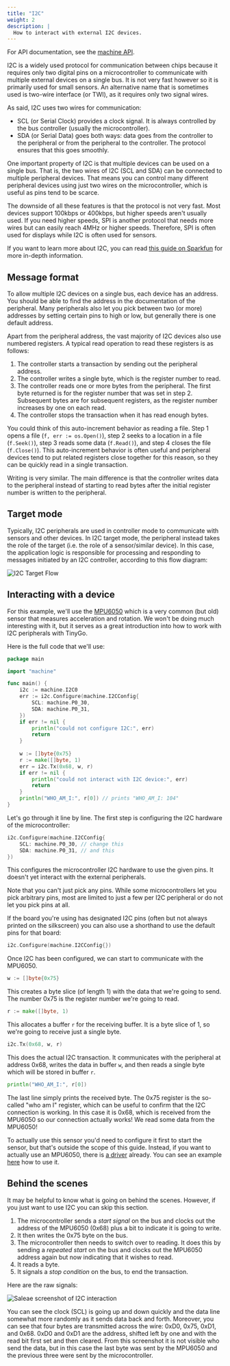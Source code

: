```yaml
---
title: "I2C"
weight: 2
description: |
  How to interact with external I2C devices.
---
```


For API documentation, see the [machine API](../../../reference/machine#i2c).

I2C is a widely used protocol for communication between chips because it requires only two digital pins on a microcontroller to communicate with multiple external devices on a single bus. It is not very fast however so it is primarily used for small sensors. An alternative name that is sometimes used is two-wire interface (or TWI), as it requires only two signal wires.

As said, I2C uses two wires for communication:

  * SCL (or Serial Clock) provides a clock signal. It is always controlled by the bus controller (usually the microcontroller).
  * SDA (or Serial Data) goes both ways: data goes from the controller to the peripheral or from the peripheral to the controller. The protocol ensures that this goes smoothly.

One important property of I2C is that multiple devices can be used on a single bus. That is, the two wires of I2C (SCL and SDA) can be connected to multiple peripheral devices. That means you can control many different peripheral devices using just two wires on the microcontroller, which is useful as pins tend to be scarce.

The downside of all these features is that the protocol is not very fast. Most devices support 100kbps or 400kbps, but higher speeds aren't usually used. If you need higher speeds, SPI is another protocol that needs more wires but can easily reach 4MHz or higher speeds. Therefore, SPI is often used for displays while I2C is often used for sensors.

If you want to learn more about I2C, you can read [this guide on Sparkfun](https://learn.sparkfun.com/tutorials/i2c/all) for more in-depth information.

## Message format

To allow multiple I2C devices on a single bus, each device has an address. You should be able to find the address in the documentation of the peripheral. Many peripherals also let you pick between two (or more) addresses by setting certain pins to high or low, but generally there is one default address.

Apart from the peripheral address, the vast majority of I2C devices also use numbered registers. A typical read operation to read these registers is as follows:

 1. The controller starts a transaction by sending out the peripheral address.
 2. The controller writes a single byte, which is the register number to read.
 3. The controller reads one or more bytes from the peripheral. The first byte returned is for the register number that was set in step 2. Subsequent bytes are for subsequent registers, as the register number increases by one on each read.
 4. The controller stops the transaction when it has read enough bytes.

You could think of this auto-increment behavior as reading a file. Step 1 opens a file (`f, err := os.Open()`), step 2 seeks to a location in a file (`f.Seek()`), step 3 reads some data (`f.Read()`), and step 4 closes the file (`f.Close()`). This auto-increment behavior is often useful and peripheral devices tend to put related registers close together for this reason, so they can be quickly read in a single transaction.

Writing is very similar. The main difference is that the controller writes data to the peripheral instead of starting to read bytes after the initial register number is written to the peripheral.

## Target mode

Typically, I2C peripherals are used in controller mode to communicate with sensors and other devices.  In I2C target mode, the peripheral instead takes the role of the target (i.e. the role of a sensor/similar device).  In this case, the application logic is responsible for processing and responding to messages initiated by an I2C controller, according to this flow diagram:

![I2C Target Flow](/images/i2c-target-flow.png)

## Interacting with a device

For this example, we'll use the [MPU6050](https://invensense.tdk.com/products/motion-tracking/6-axis/mpu-6050/) which is a very common (but old) sensor that measures acceleration and rotation. We won't be doing much interesting with it, but it serves as a great introduction into how to work with I2C peripherals with TinyGo.

Here is the full code that we'll use:

```go
package main

import "machine"

func main() {
    i2c := machine.I2C0
    err := i2c.Configure(machine.I2CConfig{
        SCL: machine.P0_30,
        SDA: machine.P0_31,
    })
    if err != nil {
        println("could not configure I2C:", err)
        return
    }
    
    w := []byte{0x75}
    r := make([]byte, 1)
    err = i2c.Tx(0x68, w, r)
    if err != nil {
        println("could not interact with I2C device:", err)
        return
    }
    println("WHO_AM_I:", r[0]) // prints "WHO_AM_I: 104"
}
```

Let's go through it line by line. The first step is configuring the I2C hardware of the microcontroller:

```go
i2c.Configure(machine.I2CConfig{
    SCL: machine.P0_30, // change this
    SDA: machine.P0_31, // and this
})
```

This configures the microcontroller I2C hardware to use the given pins. It doesn't yet interact with the external peripherals.

Note that you can't just pick any pins. While some microcontrollers let you pick arbitrary pins, most are limited to just a few per I2C peripheral or do not let you pick pins at all.

If the board you're using has designated I2C pins (often but not always printed on the silkscreen) you can also use a shorthand to use the default pins for that board:

```go
i2c.Configure(machine.I2CConfig{})
```

Once I2C has been configured, we can start to communicate with the MPU6050.

```go
w := []byte{0x75}
```

This creates a byte slice (of length 1) with the data that we're going to send. The number 0x75 is the register number we're going to read.

```go
r := make([]byte, 1)
```

This allocates a buffer `r` for the receiving buffer. It is a byte slice of 1, so we're going to receive just a single byte.

```go
i2c.Tx(0x68, w, r)
```

This does the actual I2C transaction. It communicates with the peripheral at address 0x68, writes the data in buffer `w`, and then reads a single byte which will be stored in buffer `r`.

```go
println("WHO_AM_I:", r[0])
```

The last line simply prints the received byte. The 0x75 register is the so-called "who am I" register, which can be useful to confirm that the I2C connection is working. In this case it is 0x68, which is received from the MPU6050 so our connection actually works! We read some data from the MPU6050!

To actually use this sensor you'd need to configure it first to start the sensor, but that's outside the scope of this guide. Instead, if you want to actually use an MPU6050, there is [a driver](https://pkg.go.dev/tinygo.org/x/drivers/mpu6050) already. You can see an example [here](https://github.com/tinygo-org/drivers/blob/release/examples/mpu6050/main.go) how to use it.

## Behind the scenes

It may be helpful to know what is going on behind the scenes. However, if you just want to use I2C you can skip this section.

 1. The microcontroller sends a _start signal_ on the bus and clocks out the address of the MPU6050 (0x68) plus a bit to indicate it is going to write.
 2. It then writes the 0x75 byte on the bus.
 3. The microcontroller then needs to switch over to reading. It does this by sending a _repeated start_ on the bus and clocks out the MPU6050 address again but now indicating that it wishes to read.
 4. It reads a byte.
 5. It signals a _stop condition_ on the bus, to end the transaction.

Here are the raw signals:

![Saleae screenshot of I2C interaction](/images/i2c-mpu6050-whoami.png)

You can see the clock (SCL) is going up and down quickly and the data line somewhat more randomly as it sends data back and forth. Moreover, you can see that four bytes are transmitted across the wire: 0xD0, 0x75, 0xD1, and 0x68. 0xD0 and 0xD1 are the address, shifted left by one and with the read bit first set and then cleared. From this screenshot it is not visible who send the data, but in this case the last byte was sent by the MPU6050 and the previous three were sent by the microcontroller.
